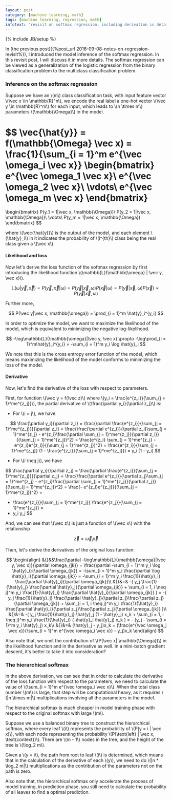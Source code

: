 ```yaml
---
layout: post
category: [machine learning, math]
tags: [machine learning, regression, math]
infotext: "revisit on softmax regression, including derivation in details and hierarchical softmax regression."
---
```

{% include JB/setup %}

<script type="text/javascript" src="http://cdn.mathjax.org/mathjax/latest/MathJax.js?config=TeX-AMS-MML_HTMLorMML"></script>

In [the previous post]({%post_url 2016-09-08-notes-on-regression-revisit%}), I introduced the model 
inference of the softmax regression. In this revisit post, I will discuss it in more details. The 
softmax regression can be viewed as a generalization of the logistic regression from the binary classification 
problem to the multiclass classification problem.

### Inference on the softmax regression

Suppose we have an \\(m\\) class classification task, with input feature vector \\(\vec x \in \mathbb{R}^n\\), 
we encode the real label a one-hot vector \\(\vec y \in \mathbb{R}^m\\) for each input, which leads to \\(n \times m\\) 
parameters \\(\mathbb{\Omega}\\) in the model.

$$
\vec{\hat{y}} = f(\mathbb{\Omega} \vec x) = \frac{1}{\sum_{i = 1}^m e^{\vec \omega_i \vec x}} 
\begin{bmatrix}
e^{\vec \omega_1 \vec x}\\
e^{\vec \omega_2 \vec x}\\
\vdots\\
e^{\vec \omega_m \vec x}
\end{bmatrix}
=
\begin{bmatrix}
P(y_1 = 1|\vec x, \mathbb{\Omega})\\
P(y_2 = 1|\vec x, \mathbb{\Omega})\\
\vdots\\
P(y_m = 1|\vec x, \mathbb{\Omega})
\end{bmatrix}
$$

where \\(\vec{\hat{y}}\\) is the output of the model, and each element \\(\hat{y}_i\\) in it indicates the 
probability of \\(i^{th}\\) class being the real class given a \\(\vec x\\).

#### Likelihood and loss

Now let's derive the loss function of the softmax regression by first introducing the likelihood function 
\\(\mathbb{L}(\mathbb{\omega} | \vec y, \vec x)\\).

$$
\mathbb{L}(\mathbb{\omega} | \vec y, \vec x) = P(\vec y, \vec x|\mathbb{\omega}) = P(\vec y|\vec x, \mathbb{\omega})P(\vec x|\mathbb{\omega}) = P(\vec y|\vec x, \mathbb{\omega})P(\vec x) \propto P(\vec y|\vec x, \mathbb{\omega})
$$

Further more,

$$
P(\vec y|\vec x, \mathbb{\omega}) = \prod_{i = 1}^m \hat{y}_i^{y_i}
$$

In order to optimize the model, we want to maximize the likelihood of the model, which is equivalent to 
minimizing the negative log-likelihood.

$$
-\log\mathbb{L}(\mathbb{\omega}|\vec y, \vec x) \propto -\log\prod_{i = 1}^m\hat{y}_i^{y_i} = -\sum_{i = 1}^m y_i \log \hat{y}_i
$$

We note that this is the cross entropy error function of the model, which means maximizing the likelihood of 
the model conforms to minimizing the loss of the model.

#### Derivative

Now, let's find the derivative of the loss with respect to parameters.

First, for function \\(\vec y = f(\vec z)\\) where \\(y_i = \frac{e^{z_i}}{\sum_{j = 1}^me^{z_j}}\\), 
the partial derivative of \\(\frac{\partial y_i}{\partial z_j}\\) is:

- For \\(i = j\\), we have

$$
\frac{\partial y_i}{\partial z_i} = \frac{\partial \frac{e^{z_i}}{\sum_{j = 1}^me^{z_j}}}{\partial z_i} = 
\frac{\frac{\partial e^{z_i}}{\partial z_i}\sum_{j = 1}^me^{z_j} - e^{z_i}\frac{\partial \sum_{j = 1}^me^{z_j}}{\partial z_i}}{(\sum_{j = 1}^me^{z_j})^2} = 
\frac{e^{z_i} \sum_{j = 1}^me^{z_j} - e^{z_i}e^{z_i}}{(\sum_{j = 1}^me^{z_j})^2} = 
\frac{e^{z_i}}{\sum_{j = 1}^me^{z_j}} (1 - \frac{e^{z_i}}{\sum_{j = 1}^me^{z_j}}) = 
y_i (1 - y_i)
$$

- For \\(i \neq j\\), we have

$$
\frac{\partial y_i}{\partial z_j} = \frac{\partial \frac{e^{z_i}}{\sum_{j = 1}^me^{z_j}}}{\partial z_j} = 
\frac{\frac{\partial e^{z_i}}{\partial z_j}\sum_{j = 1}^me^{z_j} - e^{z_i}\frac{\partial \sum_{j = 1}^me^{z_j}}{\partial z_j}}{(\sum_{j = 1}^me^{z_j})^2} = 
\frac{- e^{z_i}e^{z_j}}{(\sum_{j = 1}^me^{z_j})^2} = 
- \frac{e^{z_i}}{\sum_{j = 1}^me^{z_j}} \frac{e^{z_j}}{\sum_{j = 1}^me^{z_j}} = 
- y_i y_j
$$

And, we can see that \\(\vec z\\) is just a function of \\(\vec x\\) with the relationship

$$
\vec z = \vec \omega_i \vec x
$$

Then, let's derive the derivatives of the original loss function:

$$
\begin{align}
&{}&&\frac{\partial -\log\mathbb{L}(\mathbb{\omega}|\vec y, \vec x)}{\partial \omega_{jk}} = \frac{\partial -\sum_{i = 1}^m y_i \log \hat{y}_i}{\partial \omega_{jk}}
= -\sum_{i = 1}^m y_i \frac{\partial \log \hat{y}_i}{\partial \omega_{jk}}
= -\sum_{i = 1}^m y_i \frac{1}{\hat{y}_i} \frac{\partial \hat{y}_i}{\partial \omega_{jk}}\\
&{}&=& -( y_j \frac{1}{\hat{y}_j} \frac{\partial \hat{y}_j}{\partial \omega_{jk}} + \sum_{i = 1, i \neq j}^m y_i \frac{1}{\hat{y}_i} \frac{\partial \hat{y}_i}{\partial \omega_{jk}} )
= -( y_j \frac{1}{\hat{y}_j} \frac{\partial \hat{y}_j}{\partial z_j}\frac{\partial z_j}{\partial \omega_{jk}} + \sum_{i = 1, i \neq j}^m y_i \frac{1}{\hat{y}_i} \frac{\partial \hat{y}_i}{\partial z_j}\frac{\partial z_j}{\partial \omega_{jk}} )\\
&{}&=& -( y_j \frac{1}{\hat{y}_j} \hat{y}_j (1 - \hat{y}_j) x_k + \sum_{i = 1, i \neq j}^m y_i \frac{1}{\hat{y}_i} (-\hat{y}_i \hat{y}_j) x_k )
= - (y_j - \sum_{i = 1}^m y_i \hat{y}_j) x_k\\
&{}&=& (\hat{y}_j - y_j)x_k
= (\frac{e^{\vec \omega_j \vec x}}{\sum_{i = 1}^m e^{\vec \omega_i \vec x}} - y_j)x_k
\end{align}
$$

Also note that, we omit the contribution of \\(P(\vec x| \mathbb{\Omega})\\) in the likelihood 
function and in the derivative as well. In a mini-batch gradient descent, it's better to take 
it into consideration?

### The hierarchical softmax

In the above derivation, we can see that in order to calculate the derivative of the loss function with 
respect to the parameters, we need to calculate the value of \\(\sum_{i = 1}^m e^{\vec \omega_i \vec x}\\). 
When the total class number \\(m\\) is large, that step will be computational heavy, as it requires 
\\(|n \times m|\\) multiplications involving all the parameters in the model.

The hierarchical softmax is much cheaper in model training phase with respect to the original softmax with 
large \\(m\\).

Suppose we use a balanced binary tree to construct the hierarchical softmax, where every leaf \\(i\\) represents 
the probability of \\(P(y = i | \vec x)\\), with each node representing the probability 
\\(P(\text{left} | \vec x, \text{context})\\). There are \\(m - 1\\) nodes in the tree, and the 
height of the tree is \\(\log_2 m\\).

Given a \\(y = i\\), the path from root to leaf \\(i\\) is determined, which means that in the calculation 
of the derivative of each \\(y\\), we need to do \\(|n * \log_2 m|\\) multiplications as the contribution 
of the parameters not on the path is zero.

Also note that, the hierarchical softmax only accelerate the process of model training, in prediction phase, 
you still need to calculate the probability of all leaves to find a optimal prediction.
